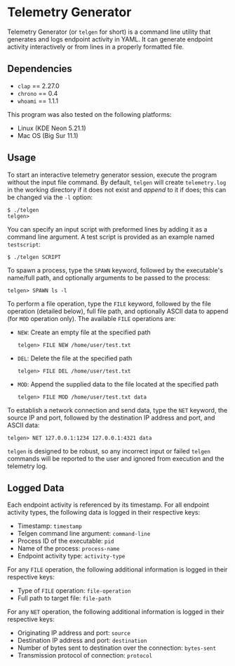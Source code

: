 # Telemetry Generator

Telemetry Generator (or `telgen` for short) is a command line utility that generates and logs endpoint activity in YAML. It can generate endpoint activity interactively or from lines in a properly formatted file.

## Dependencies

- `clap` == 2.27.0
- `chrono` == 0.4
- `whoami` == 1.1.1

This program was also tested on the following platforms:

- Linux (KDE Neon 5.21.1)
- Mac OS (Big Sur 11.1)

## Usage

To start an interactive telemetry generator session, execute the program without the input file command. By default, `telgen` will create `telemetry.log` in the working directory if it does not exist and _append_ to it if does; this can be changed via the `-l` option:

```console
$ ./telgen
telgen> 
```

You can specify an input script with preformed lines by adding it as a command line argument. A test script is provided as an example named `testscript`:

```console
$ ./telgen SCRIPT
```

To spawn a process, type the `SPAWN` keyword, followed by the executable's name/full path, and optionally arguments to be passed to the process:

```console
telgen> SPAWN ls -l
```

To perform a file operation, type the `FILE` keyword, followed by the file operation (detailed below), full file path, and optionally ASCII data to append (for `MOD` operation only). The available `FILE` operations are:

- `NEW`: Create an empty file at the specified path

    ```console
    telgen> FILE NEW /home/user/test.txt
    ```

- `DEL`: Delete the file at the specified path

    ```console
    telgen> FILE DEL /home/user/test.txt
    ```

- `MOD`: Append the supplied data to the file located at the specified path

    ```console
    telgen> FILE MOD /home/user/test.txt data
    ```

To establish a network connection and send data, type the `NET` keyword, the source IP and port, followed by the destination IP address and port, and ASCII data:

```console
telgen> NET 127.0.0.1:1234 127.0.0.1:4321 data
```

`telgen` is designed to be robust, so any incorrect input or failed `telgen` commands will be reported to the user and ignored from execution and the telemetry log.

## Logged Data

Each endpoint activity is referenced by its timestamp. For all endpoint activity types, the following data is logged in their respective keys:

- Timestamp: `timestamp`
- Telgen command line argument: `command-line`
- Process ID of the executable: `pid`
- Name of the process: `process-name`
- Endpoint activity type: `activity-type`

For any `FILE` operation, the following additional information is logged in their respective keys:

- Type of `FILE` operation: `file-operation`
- Full path to target file: `file-path`

For any `NET` operation, the following additional information is logged in their respective keys:

- Originating IP address and port: `source`
- Destination IP address and port: `destination`
- Number of bytes sent to destination over the connection: `bytes-sent`
- Transmission protocol of connection: `protocol`
